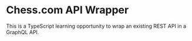 # Chess.com API Wrapper

This is a TypeScript learning opportunity to wrap an existing REST API in a GraphQL API.
